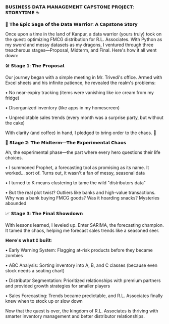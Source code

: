 𝗕𝗨𝗦𝗜𝗡𝗘𝗦𝗦 𝗗𝗔𝗧𝗔 𝗠𝗔𝗡𝗔𝗚𝗘𝗠𝗘𝗡𝗧 𝗖𝗔𝗣𝗦𝗧𝗢𝗡𝗘 𝗣𝗥𝗢𝗝𝗘𝗖𝗧: 𝗦𝗧𝗢𝗥𝗬𝗧𝗜𝗠𝗘 ☕


🎢 𝗧𝗵𝗲 𝗘𝗽𝗶𝗰 𝗦𝗮𝗴𝗮 𝗼𝗳 𝘁𝗵𝗲 𝗗𝗮𝘁𝗮 𝗪𝗮𝗿𝗿𝗶𝗼𝗿: 𝗔 𝗖𝗮𝗽𝘀𝘁𝗼𝗻𝗲 𝗦𝘁𝗼𝗿𝘆


Once upon a time in the land of Kanpur, a data warrior (yours truly) took on the quest: optimizing FMCG distribution for R.L. Associates. With Python as my sword and messy datasets as my dragons, I ventured through three treacherous stages—Proposal, Midterm, and Final. Here's how it all went down:



🛠 𝗦𝘁𝗮𝗴𝗲 𝟭: 𝗧𝗵𝗲 𝗣𝗿𝗼𝗽𝗼𝘀𝗮𝗹


Our journey began with a simple meeting in Mr. Trivedi's office. Armed with Excel sheets and his infinite patience, he revealed the realm's problems:

• No near-expiry tracking (items were vanishing like ice cream from my fridge)

• Disorganized inventory (like apps in my homescreen)

• Unpredictable sales trends (every month was a surprise party, but without the cake)


With clarity (and coffee) in hand, I pledged to bring order to the chaos. 🤺



🧪 𝗦𝘁𝗮𝗴𝗲 𝟮: 𝗧𝗵𝗲 𝗠𝗶𝗱𝘁𝗲𝗿𝗺—𝗧𝗵𝗲 𝗘𝘅𝗽𝗲𝗿𝗶𝗺𝗲𝗻𝘁𝗮𝗹 𝗖𝗵𝗮𝗼𝘀


Ah, the experimental phase—the part where every hero questions their life choices.


• I summoned Prophet, a forecasting tool as promising as its name. It worked… sort of. Turns out, it wasn't a fan of messy, seasonal data

• I turned to K-means clustering to tame the wild "distributors data"

• But the real plot twist? Outliers like banks and high-value transactions. Why was a bank buying FMCG goods? Was it hoarding snacks? Mysteries abounded



📈 𝗦𝘁𝗮𝗴𝗲 𝟯: 𝗧𝗵𝗲 𝗙𝗶𝗻𝗮𝗹 𝗦𝗵𝗼𝘄𝗱𝗼𝘄𝗻


With lessons learned, I leveled up. Enter SARIMA, the forecasting champion. It tamed the chaos, helping me forecast sales trends like a seasoned seer.


𝗛𝗲𝗿𝗲'𝘀 𝘄𝗵𝗮𝘁 𝗜 𝗯𝘂𝗶𝗹𝘁:


• Early Warning System: Flagging at-risk products before they became zombies

• ABC Analysis: Sorting inventory into A, B, and C classes (because even stock needs a seating chart)

• Distributor Segmentation: Prioritized relationships with premium partners and provided growth strategies for smaller players

• Sales Forecasting: Trends became predictable, and R.L. Associates finally knew when to stock up or slow down


Now that the quest is over, the kingdom of R.L. Associates is thriving with smarter inventory management and better distributor relationships.
